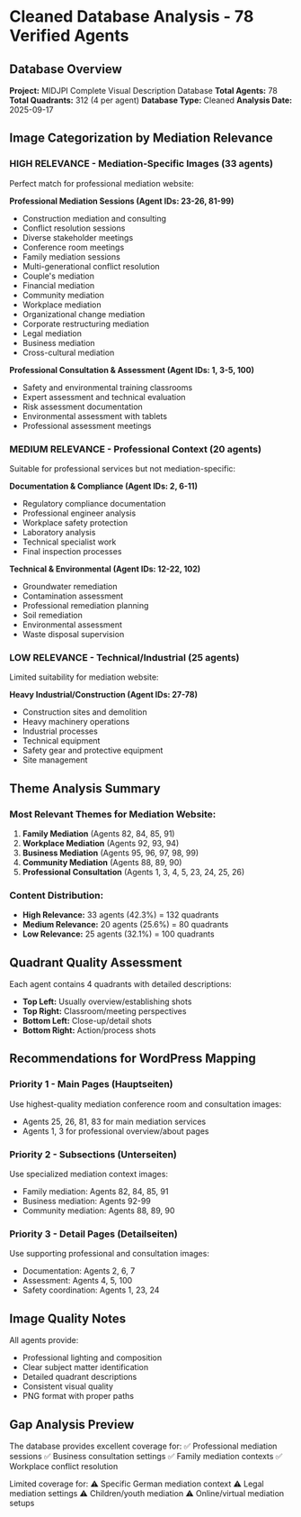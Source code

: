 # Cleaned Database Analysis - 78 Verified Agents

## Database Overview

**Project:** MIDJPI Complete Visual Description Database
**Total Agents:** 78
**Total Quadrants:** 312 (4 per agent)
**Database Type:** Cleaned
**Analysis Date:** 2025-09-17

## Image Categorization by Mediation Relevance

### HIGH RELEVANCE - Mediation-Specific Images (33 agents)
Perfect match for professional mediation website:

**Professional Mediation Sessions (Agent IDs: 23-26, 81-99)**
- Construction mediation and consulting
- Conflict resolution sessions
- Diverse stakeholder meetings
- Conference room meetings
- Family mediation sessions
- Multi-generational conflict resolution
- Couple's mediation
- Financial mediation
- Community mediation
- Workplace mediation
- Organizational change mediation
- Corporate restructuring mediation
- Legal mediation
- Business mediation
- Cross-cultural mediation

**Professional Consultation & Assessment (Agent IDs: 1, 3-5, 100)**
- Safety and environmental training classrooms
- Expert assessment and technical evaluation
- Risk assessment documentation
- Environmental assessment with tablets
- Professional assessment meetings

### MEDIUM RELEVANCE - Professional Context (20 agents)
Suitable for professional services but not mediation-specific:

**Documentation & Compliance (Agent IDs: 2, 6-11)**
- Regulatory compliance documentation
- Professional engineer analysis
- Workplace safety protection
- Laboratory analysis
- Technical specialist work
- Final inspection processes

**Technical & Environmental (Agent IDs: 12-22, 102)**
- Groundwater remediation
- Contamination assessment
- Professional remediation planning
- Soil remediation
- Environmental assessment
- Waste disposal supervision

### LOW RELEVANCE - Technical/Industrial (25 agents)
Limited suitability for mediation website:

**Heavy Industrial/Construction (Agent IDs: 27-78)**
- Construction sites and demolition
- Heavy machinery operations
- Industrial processes
- Technical equipment
- Safety gear and protective equipment
- Site management

## Theme Analysis Summary

### Most Relevant Themes for Mediation Website:
1. **Family Mediation** (Agents 82, 84, 85, 91)
2. **Workplace Mediation** (Agents 92, 93, 94)
3. **Business Mediation** (Agents 95, 96, 97, 98, 99)
4. **Community Mediation** (Agents 88, 89, 90)
5. **Professional Consultation** (Agents 1, 3, 4, 5, 23, 24, 25, 26)

### Content Distribution:
- **High Relevance:** 33 agents (42.3%) = 132 quadrants
- **Medium Relevance:** 20 agents (25.6%) = 80 quadrants
- **Low Relevance:** 25 agents (32.1%) = 100 quadrants

## Quadrant Quality Assessment

Each agent contains 4 quadrants with detailed descriptions:
- **Top Left:** Usually overview/establishing shots
- **Top Right:** Classroom/meeting perspectives
- **Bottom Left:** Close-up/detail shots
- **Bottom Right:** Action/process shots

## Recommendations for WordPress Mapping

### Priority 1 - Main Pages (Hauptseiten)
Use highest-quality mediation conference room and consultation images:
- Agents 25, 26, 81, 83 for main mediation services
- Agents 1, 3 for professional overview/about pages

### Priority 2 - Subsections (Unterseiten)
Use specialized mediation context images:
- Family mediation: Agents 82, 84, 85, 91
- Business mediation: Agents 92-99
- Community mediation: Agents 88, 89, 90

### Priority 3 - Detail Pages (Detailseiten)
Use supporting professional and consultation images:
- Documentation: Agents 2, 6, 7
- Assessment: Agents 4, 5, 100
- Safety coordination: Agents 1, 23, 24

## Image Quality Notes

All agents provide:
- Professional lighting and composition
- Clear subject matter identification
- Detailed quadrant descriptions
- Consistent visual quality
- PNG format with proper paths

## Gap Analysis Preview

The database provides excellent coverage for:
✅ Professional mediation sessions
✅ Business consultation settings
✅ Family mediation contexts
✅ Workplace conflict resolution

Limited coverage for:
⚠️ Specific German mediation context
⚠️ Legal mediation settings
⚠️ Children/youth mediation
⚠️ Online/virtual mediation setups
